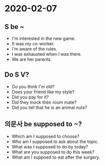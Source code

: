 # 2020-02-07

## S be ~
- I'm interested in the new game.
- It was my co-worker.
- I'm aware of the rules.
- I was exhausted when I was there.
- We are her parents.

## Do S V?
- Do you think I'm old?
- Does your friend like my style?
- Did you pay for it?
- Did they mock their room mate?
- Did you tell that he is an animal nuts?

## 의문사 be supposed to ~?
- Which am I supposed to choose?
- Who am I supposed to ask about the topic.
- What was I supposed to do by today?
- What are you supposed to do this week?
- What am I suppoed to eat after the surgery.
